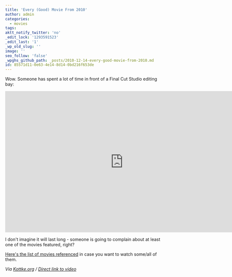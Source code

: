 ```yaml
---
title: 'Every (Good) Movie From 2010'
author: admin
categories:
  - movies
tags: 
aktt_notify_twitter: 'no'
_edit_lock: '1293591523'
_edit_last: '1'
_wp_old_slug: ''
image: ''
seo_follow: 'false'
_wpghs_github_path: _posts/2010-12-14-every-good-movie-from-2010.md
id: 85571d11-0e63-4e14-8d14-0bd216f653de
---
```

<p>Wow. Someone has spent a lot of time in front of a Final Cut Studio editing bay:</p>
<p><iframe title="YouTube video player" class="youtube-player" type="text/html" width="759" height="457" src="http://www.youtube.com/embed/I4dEWOB6THE?hd=1" frameborder="0"></iframe></p>
<p>I don't imagine it will last long - someone is going to complain about at least one of the movies featured, right?</p>
<p><a href="https://docs.google.com/document/d/1wv-PfzG8aGp43ZF-vARPbcJaRRSJWJ8FXlMcQIrOiOo/preview?hl=en&pli=1&sle=true#">Here's the list of movies referenced</a> in case you want to watch some/all of them.</p>
<p><em>Via <a href="http://kottke.org/10/12/the-year-in-film-2010">Kottke.org</a> / <a href="http://www.youtube.com/watch?v=I4dEWOB6THE">Direct link to video</a></em></p>
